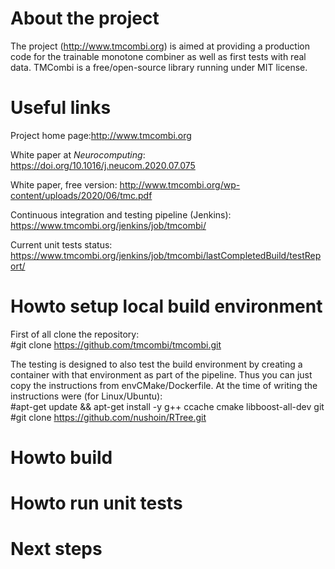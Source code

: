 # About the project
The project (http://www.tmcombi.org) is aimed at providing a production code for the trainable monotone combiner as well as first tests with real data. TMCombi is a free/open-source library running under MIT license.

# Useful links
Project home page:http://www.tmcombi.org

White paper at <cite>Neurocomputing</cite>: https://doi.org/10.1016/j.neucom.2020.07.075

White paper, free version: http://www.tmcombi.org/wp-content/uploads/2020/06/tmc.pdf

Continuous integration and testing pipeline (Jenkins): https://www.tmcombi.org/jenkins/job/tmcombi/

Current unit tests status: https://www.tmcombi.org/jenkins/job/tmcombi/lastCompletedBuild/testReport/


# Howto setup local build environment
First of all clone the repository:<br>
#git clone https://github.com/tmcombi/tmcombi.git

The testing is designed to also test the build environment by creating a container with that environment as part of the pipeline. Thus you can just copy the instructions from envCMake/Dockerfile. At the time of writing the instructions were (for Linux/Ubuntu):<br>
#apt-get update && apt-get install -y g++ ccache cmake libboost-all-dev git<br>
#git clone https://github.com/nushoin/RTree.git

# Howto build


# Howto run unit tests


# Next steps
